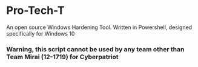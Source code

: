 # Pro-Tech-T
An open source Windows Hardening Tool.
Written in Powershell, designed specifically for Windows 10

### Warning, this script cannot be used by any team other than Team Mirai (12-1719) for Cyberpatriot
